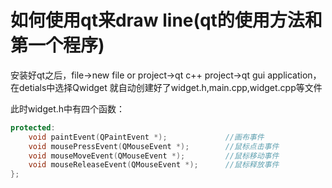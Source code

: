 # 如何使用qt来draw line(qt的使用方法和第一个程序)

安装好qt之后，file->new file or project->qt c++ project->qt gui application，在detials中选择Qwidget
就自动创建好了widget.h,main.cpp,widget.cpp等文件

此时widget.h中有四个函数：
```cpp
protected:
    void paintEvent(QPaintEvent *);             //画布事件
    void mousePressEvent(QMouseEvent *);        //鼠标点击事件
    void mouseMoveEvent(QMouseEvent *);         //鼠标移动事件
    void mouseReleaseEvent(QMouseEvent *);      //鼠标释放事件
};
```


